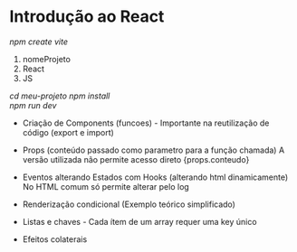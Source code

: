 # **Introdução ao React**

_npm create vite_
1. nomeProjeto
1. React
1. JS

_cd meu-projeto_
_npm install_   
_npm run dev_

* Criação de Components (funcoes) - Importante na reutilização de código (export e import)

* Props (conteúdo passado como parametro para a função chamada)
A versão utilizada não permite acesso direto {props.conteudo}

* Eventos alterando Estados com Hooks (alterando html dinamicamente)
No HTML comum só permite alterar pelo log

* Renderização condicional (Exemplo teórico simplificado)

* Listas e chaves - Cada ítem de um array requer uma key único

* Efeitos colaterais











